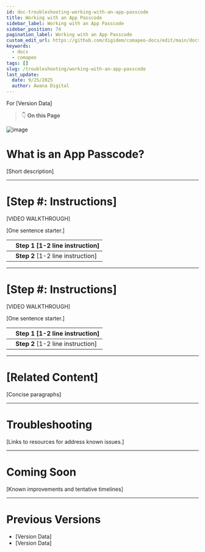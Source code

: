```yaml
---
id: doc-troubleshooting-working-with-an-app-passcode
title: Working with an App Passcode
sidebar_label: Working with an App Passcode
sidebar_position: 74
pagination_label: Working with an App Passcode
custom_edit_url: https://github.com/digidem/comapeo-docs/edit/main/docs/troubleshooting/working-with-an-app-passcode.md
keywords:
  - docs
  - comapeo
tags: []
slug: /troubleshooting/working-with-an-app-passcode
last_update:
  date: 9/25/2025
  author: Awana Digital
---
```


For [Version Data]


> 👇 **On this Page**


![image](/images/workingwithanapppass_0.png)


# What is an App Passcode?


[Short description]


---


# [Step #: Instructions]


[VIDEO WALKTHROUGH]


[One sentence starter.]


|   | Step 1 [1-2 line instruction]     |
| - | --------------------------------- |
|   | **Step 2** [1-2 line instruction] |


---


# [Step #: Instructions]


[VIDEO WALKTHROUGH]


[One sentence starter.]


|   | Step 1 [1-2 line instruction]     |
| - | --------------------------------- |
|   | **Step 2** [1-2 line instruction] |


---


# [Related Content]


[Concise paragraphs]


---


# Troubleshooting


[Links to resources for address known issues.]


---


# Coming Soon


[Known improvements and tentative timelines]


---


# Previous Versions

- [Version Data]
- [Version Data]
